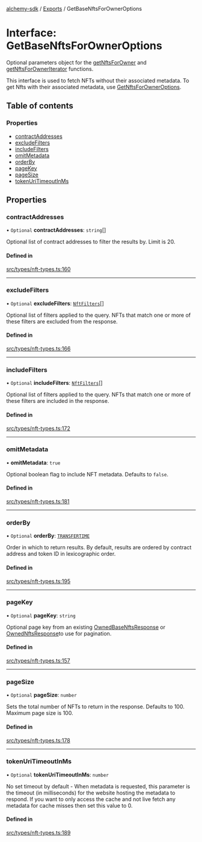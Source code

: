 [alchemy-sdk](../README.md) / [Exports](../modules.md) / GetBaseNftsForOwnerOptions

# Interface: GetBaseNftsForOwnerOptions

Optional parameters object for the [getNftsForOwner](../classes/NftNamespace.md#getnftsforowner) and
[getNftsForOwnerIterator](../classes/NftNamespace.md#getnftsforowneriterator) functions.

This interface is used to fetch NFTs without their associated metadata. To
get Nfts with their associated metadata, use [GetNftsForOwnerOptions](GetNftsForOwnerOptions.md).

## Table of contents

### Properties

- [contractAddresses](GetBaseNftsForOwnerOptions.md#contractaddresses)
- [excludeFilters](GetBaseNftsForOwnerOptions.md#excludefilters)
- [includeFilters](GetBaseNftsForOwnerOptions.md#includefilters)
- [omitMetadata](GetBaseNftsForOwnerOptions.md#omitmetadata)
- [orderBy](GetBaseNftsForOwnerOptions.md#orderby)
- [pageKey](GetBaseNftsForOwnerOptions.md#pagekey)
- [pageSize](GetBaseNftsForOwnerOptions.md#pagesize)
- [tokenUriTimeoutInMs](GetBaseNftsForOwnerOptions.md#tokenuritimeoutinms)

## Properties

### contractAddresses

• `Optional` **contractAddresses**: `string`[]

Optional list of contract addresses to filter the results by. Limit is 20.

#### Defined in

[src/types/nft-types.ts:160](https://github.com/alchemyplatform/alchemy-sdk-js/blob/fb68bb4a/src/types/nft-types.ts#L160)

___

### excludeFilters

• `Optional` **excludeFilters**: [`NftFilters`](../enums/NftFilters.md)[]

Optional list of filters applied to the query. NFTs that match one or more
of these filters are excluded from the response.

#### Defined in

[src/types/nft-types.ts:166](https://github.com/alchemyplatform/alchemy-sdk-js/blob/fb68bb4a/src/types/nft-types.ts#L166)

___

### includeFilters

• `Optional` **includeFilters**: [`NftFilters`](../enums/NftFilters.md)[]

Optional list of filters applied to the query. NFTs that match one or more
of these filters are included in the response.

#### Defined in

[src/types/nft-types.ts:172](https://github.com/alchemyplatform/alchemy-sdk-js/blob/fb68bb4a/src/types/nft-types.ts#L172)

___

### omitMetadata

• **omitMetadata**: ``true``

Optional boolean flag to include NFT metadata. Defaults to `false`.

#### Defined in

[src/types/nft-types.ts:181](https://github.com/alchemyplatform/alchemy-sdk-js/blob/fb68bb4a/src/types/nft-types.ts#L181)

___

### orderBy

• `Optional` **orderBy**: [`TRANSFERTIME`](../enums/NftOrdering.md#transfertime)

Order in which to return results. By default, results are ordered by
contract address and token ID in lexicographic order.

#### Defined in

[src/types/nft-types.ts:195](https://github.com/alchemyplatform/alchemy-sdk-js/blob/fb68bb4a/src/types/nft-types.ts#L195)

___

### pageKey

• `Optional` **pageKey**: `string`

Optional page key from an existing [OwnedBaseNftsResponse](OwnedBaseNftsResponse.md) or
[OwnedNftsResponse](OwnedNftsResponse.md)to use for pagination.

#### Defined in

[src/types/nft-types.ts:157](https://github.com/alchemyplatform/alchemy-sdk-js/blob/fb68bb4a/src/types/nft-types.ts#L157)

___

### pageSize

• `Optional` **pageSize**: `number`

Sets the total number of NFTs to return in the response. Defaults to 100.
Maximum page size is 100.

#### Defined in

[src/types/nft-types.ts:178](https://github.com/alchemyplatform/alchemy-sdk-js/blob/fb68bb4a/src/types/nft-types.ts#L178)

___

### tokenUriTimeoutInMs

• `Optional` **tokenUriTimeoutInMs**: `number`

No set timeout by default - When metadata is requested, this parameter is
the timeout (in milliseconds) for the website hosting the metadata to
respond. If you want to only access the cache and not live fetch any
metadata for cache misses then set this value to 0.

#### Defined in

[src/types/nft-types.ts:189](https://github.com/alchemyplatform/alchemy-sdk-js/blob/fb68bb4a/src/types/nft-types.ts#L189)

